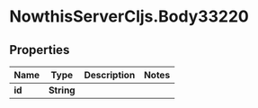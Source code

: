 # NowthisServerCljs.Body33220

## Properties
Name | Type | Description | Notes
------------ | ------------- | ------------- | -------------
**id** | **String** |  | 


